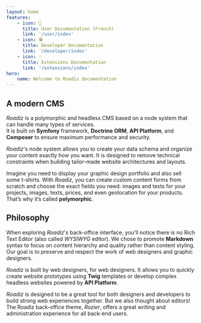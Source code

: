 ```yaml
---
layout: home
features:
    - icon: 👤
      title: User Documentation (French)
      link: '/user/index'
    - icon: 🛠️
      title: Developer Documentation
      link: '/developer/index'
    - icon: 💡
      title: Extensions Documentation
      link: '/extensions/index'
hero:
    name: Welcome to Roadiz documentation
---
```


## A modern CMS

_Roadiz_ is a polymorphic and headless CMS based on a node system that can handle many types of services.  
It is built on **Symfony** framework, **Doctrine ORM**, **API Platform**, and **Composer** to ensure maximum performance and security.

_Roadiz_'s node system allows you to create your data schema and organize your content exactly how you want. It is designed to remove technical constraints when building tailor-made website architectures and layouts.

Imagine you need to display your graphic design portfolio and also sell some t-shirts. With _Roadiz_, you can create custom content forms from scratch and choose the exact fields you need: images and texts for your projects, images, texts, prices, and even geolocation for your products. That’s why it’s called **polymorphic**.

## Philosophy

When exploring _Roadiz_'s back-office interface, you'll notice there is no Rich Text Editor (also called *WYSIWYG* editor). We chose to promote **Markdown** syntax to focus on content hierarchy and quality rather than content styling. Our goal is to preserve and respect the work of web designers and graphic designers.

_Roadiz_ is built by web designers, for web designers. It allows you to quickly create website prototypes using **Twig** templates or develop complex headless websites powered by **API Platform**.

_Roadiz_ is designed to be a great tool for both designers and developers to build strong web experiences together. But we also thought about editors! The Roadiz back-office theme, *Rozier*, offers a great writing and administration experience for all back-end users.
